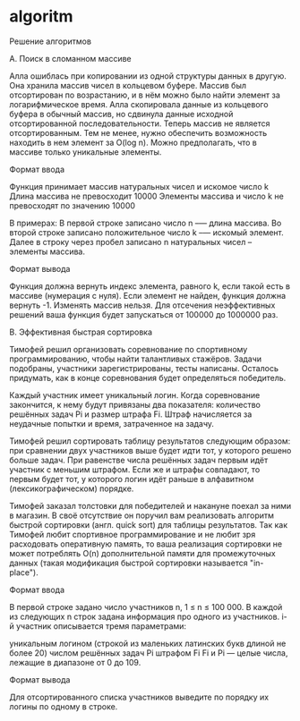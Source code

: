 # algoritm
Решение алгоритмов

A. Поиск в сломанном массиве

Алла ошиблась при копировании из одной структуры данных в другую. Она хранила массив чисел в кольцевом буфере. 
Массив был отсортирован по возрастанию, и в нём можно было найти элемент за логарифмическое время.
Алла скопировала данные из кольцевого буфера в обычный массив, но сдвинула данные исходной отсортированной последовательности. 
Теперь массив не является отсортированным. Тем не менее, нужно обеспечить возможность находить в нем элемент за O(log n).
Можно предполагать, что в массиве только уникальные элементы.

Формат ввода

Функция принимает массив натуральных чисел и искомое число k
Длина массива не превосходит 10000
Элементы массива и число k не превосходят по значению 10000

В примерах:
В первой строке записано число 
n
 –— длина массива.
Во второй строке записано положительное число 
k
 –— искомый элемент. 
Далее в строку через пробел записано 
n
 натуральных чисел – элементы массива.

Формат вывода

Функция должна вернуть индекс элемента, равного 
k, если такой есть в массиве (нумерация с нуля). Если элемент не найден, функция должна вернуть -1.
Изменять массив нельзя.
Для отсечения неэффективных решений ваша функция будет запускаться от 
100000 до 1000000 раз.







B. Эффективная быстрая сортировка

Тимофей решил организовать соревнование по спортивному программированию, чтобы найти талантливых стажёров. 
Задачи подобраны, участники зарегистрированы, тесты написаны. Осталось придумать, как в конце соревнования будет определяться победитель.

Каждый участник имеет уникальный логин. Когда соревнование закончится, к нему будут привязаны два показателя: количество решённых задач Pi и размер штрафа Fi. Штраф начисляется за неудачные попытки и время, затраченное на задачу.

Тимофей решил сортировать таблицу результатов следующим образом: при сравнении двух участников выше будет идти тот, у которого решено больше задач.
При равенстве числа решённых задач первым идёт участник с меньшим штрафом.
Если же и штрафы совпадают, то первым будет тот, у которого логин идёт раньше в алфавитном (лексикографическом) порядке.

Тимофей заказал толстовки для победителей и накануне поехал за ними в магазин.
В своё отсутствие он поручил вам реализовать алгоритм быстрой сортировки (англ. quick sort) для таблицы результатов. 
Так как Тимофей любит спортивное программирование и не любит зря расходовать оперативную память, то ваша реализация сортировки не может потреблять O(n) дополнительной памяти для промежуточных данных (такая модификация быстрой сортировки называется "in-place").

Формат ввода

В первой строке задано число участников n, 1 ≤ n ≤ 100 000.
В каждой из следующих n строк задана информация про одного из участников.
i-й участник описывается тремя параметрами:

уникальным логином (строкой из маленьких латинских букв длиной не более 20)
числом решённых задач Pi
штрафом Fi
Fi и Pi — целые числа, лежащие в диапазоне от 0 до 109.

Формат вывода

Для отсортированного списка участников выведите по порядку их логины по одному в строке.


